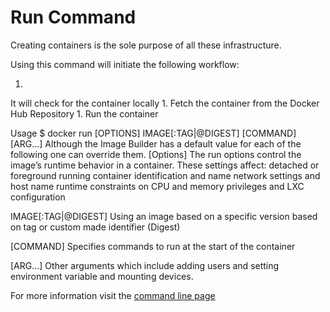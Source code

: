 # Run Command
Creating containers is the sole purpose of all these infrastructure.

Using this command will initiate the following workflow:

1. 
It will check for the container locally
1. 
Fetch the container from the Docker Hub Repository
1. 
Run the container

Usage
$ docker run [OPTIONS] IMAGE[:TAG|@DIGEST] [COMMAND] [ARG...]
Although the Image Builder has a default value for each of the following one can override them.
[Options]
The run options control the image’s runtime behavior in a container. These settings affect:
 	detached or foreground running
 	container identification and name
 	network settings and host name
 	runtime constraints on CPU and memory
 	privileges and LXC configuration

IMAGE[:TAG|@DIGEST]
Using an image based on a specific version based on tag or custom made identifier (Digest)

[COMMAND]
Specifies commands to run at the start of the container

[ARG…]
Other arguments which include adding users and setting environment variable and mounting devices.


For more information visit the [command line page](https://docs.docker.com/reference/commandline/run/)